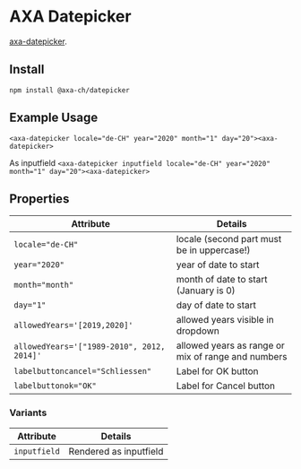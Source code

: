 # AXA Datepicker

[axa-datepicker](https://github.com/axa-ch/patterns-library/blob/develop-v2/src/components/20-molecules/datepicker/README.md).

## Install

`npm install @axa-ch/datepicker`

## Example Usage

`<axa-datepicker locale="de-CH" year="2020" month="1" day="20"><axa-datepicker>`

As inputfield
`<axa-datepicker inputfield locale="de-CH" year="2020" month="1" day="20"><axa-datepicker>`

## Properties

| Attribute                                  | Details                                            |
| ------------------------------------------ | -------------------------------------------------- |
| `locale="de-CH"`                           | locale (second part must be in uppercase!)         |
| `year="2020"`                              | year of date to start                              |
| `month="month"`                            | month of date to start (January is 0)              |
| `day="1"`                                  | day of date to start                               |
| `allowedYears='[2019,2020]'`               | allowed years visible in dropdown                  |
| `allowedYears='["1989-2010", 2012, 2014]'` | allowed years as range or mix of range and numbers |
| `labelbuttoncancel="Schliessen"`           | Label for OK button                                |
| `labelbuttonok="OK"`                       | Label for Cancel button                            |

### Variants

| Attribute    | Details                |
| ------------ | ---------------------- |
| `inputfield` | Rendered as inputfield |
